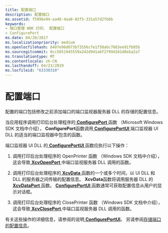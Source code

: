 ```yaml
---
title: 配置端口
description: 配置端口
ms.assetid: f5996e94-aa48-4aa0-82f5-331a57d2fb6b
keywords:
- 端口管理 WDK 打印、 配置端口
- ConfigurePort
ms.date: 04/20/2017
ms.localizationpriority: medium
ms.openlocfilehash: 8407e96d073b73556cfe1f50abc7683ee91fb95b
ms.sourcegitcommit: 0cc5051945559a242d941a6f2799d161d8eba2a7
ms.translationtype: MT
ms.contentlocale: zh-CN
ms.lasthandoff: 04/23/2019
ms.locfileid: "63330310"
---
```

# <a name="configuring-a-port"></a>配置端口





配置的端口包括修改之前添加端口的端口监视器服务器 DLL 的存储的配置信息。

当应用程序调用打印后台处理程序的[ **ConfigurePort** ](https://msdn.microsoft.com/library/windows/hardware/ff546286)函数 （Microsoft Windows SDK 文档中介绍）， **ConfigurePort**函数调用[ **ConfigurePortUI** ](https://msdn.microsoft.com/library/windows/hardware/ff546290)端口监视器 UI DLL 的适当的端口监视器中包含的函数。

端口监视器 UI DLL 的[ **ConfigurePortUI** ](https://msdn.microsoft.com/library/windows/hardware/ff546290)函数应执行以下操作：

1.  调用打印后台处理程序的 OpenPrinter 函数 （Windows SDK 文档中介绍），这会导致[ **XcvOpenPort** ](https://msdn.microsoft.com/library/windows/hardware/ff564259)中端口监视服务器 DLL 调用的函数。

2.  调用打印后台处理程序的[ **XcvData** ](https://msdn.microsoft.com/library/windows/hardware/ff564255)函数的一个或多个时间，以 UI DLL 和 DLL 的服务器之间传输的配置信息。 **XcvData**函数将调用服务器 DLL 的[ **XcvDataPort** ](https://msdn.microsoft.com/library/windows/hardware/ff564258)函数。 [ **ConfigurePortUI** ](https://msdn.microsoft.com/library/windows/hardware/ff546290)函数通常可获取配置信息从用户的显示对话框。

3.  调用打印后台处理程序的 ClosePrinter 函数 （Windows SDK 文档中介绍），这会导致[ **XcvClosePort** ](https://msdn.microsoft.com/library/windows/hardware/ff564254)中端口监视服务器 DLL 调用的函数。

有关这些操作的详细信息，请参阅的说明[ **ConfigurePortUI**](https://msdn.microsoft.com/library/windows/hardware/ff546290)。 另请参阅[存储端口的配置信息](storing-port-configuration-information.md)。

 

 




